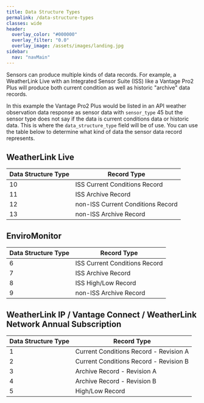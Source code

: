 ```yaml
---
title: Data Structure Types
permalink: /data-structure-types
classes: wide
header:
  overlay_color: "#000000"
  overlay_filter: "0.0"
  overlay_image: /assets/images/landing.jpg
sidebar:
  nav: "navMain"
---
```


Sensors can produce multiple kinds of data records. For example, a WeatherLink Live with an Integrated Sensor Suite (ISS) like a Vantage Pro2 Plus will produce both current condition as well as historic "archive" data records.

In this example the Vantage Pro2 Plus would be listed in an API weather observation data response as sensor data with `sensor_type` 45 but the sensor type does not say if the data is current conditions data or historic data. This is where the `data_structure_type` field will be of use. You can use the table below to determine what kind of data the sensor data record represents.

## WeatherLink Live

Data Structure Type|Record Type
-|-
10|ISS Current Conditions Record
11|ISS Archive Record
12|non-ISS Current Conditions Record
13|non-ISS Archive Record

## EnviroMonitor

Data Structure Type|Record Type
-|-
6|ISS Current Conditions Record
7|ISS Archive Record
8|ISS High/Low Record
9|non-ISS Archive Record

## WeatherLink IP / Vantage Connect / WeatherLink Network Annual Subscription

Data Structure Type|Record Type
-|-
1|Current Conditions Record - Revision A
2|Current Conditions Record - Revision B
3|Archive Record - Revision A
4|Archive Record - Revision B
5|High/Low Record

